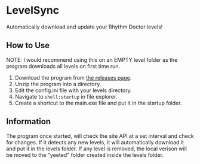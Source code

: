 # LevelSync
Automatically download and update your Rhythm Doctor levels!

## How to Use
NOTE: I would recommend using this on an EMPTY level folder as the program downloads all levels on first time run.
1. Download the program from [the releases page](https://github.com/huantianad/LevelSync/releases/).
2. Unzip the program into a directory.
3. Edit the config.ini file with your levels directory.
4. Navigate to `shell:startup` in file explorer.
5. Create a shortcut to the main.exe file and put it in the startup folder.

## Information
The program once started, will check the site API at a set interval and check for changes. If it detects any new levels, it will automatically download it and put it in the levels folder. If any level is removed, the local verison will be moved to the "yeeted" folder created inside the levels folder.
